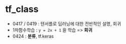 # tf_class
* 0417 / 0419 : 텐서플로 딥러닝에 대한 전반적인 설명, 회귀
* 1차함수학습 : `y = 2x + 1` 을 학습 => **회귀**
* 0424 : **분류**, tf.keras
